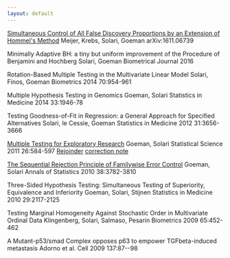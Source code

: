 ```yaml
---
layout: default
---
```


[Simultaneous Control of All False Discovery Proportions by an Extension of Hommel's Method](https://arxiv.org/abs/1611.06739)
Meijer, Krebs, Solari, Goeman
arXiv:1611.06739


Minimally Adaptive BH: a tiny but uniform improvement of the Procedure of Benjamini and Hochberg
Solari, Goeman
Biometrical Journal 2016


Rotation-Based Multiple Testing in the Multivariate Linear Model
Solari, Finos, Goeman
Biometrics 2014 70:954-961 

Multiple Hypothesis Testing in Genomics
Goeman, Solari
Statistics in Medicine 2014 33:1946-78 

Testing Goodness-of-Fit in Regression: a General Approach for Specified Alternatives
Solari, le Cessie, Goeman
Statistics in Medicine 2012 31:3656-3666 

[Multiple Testing for Exploratory Research](http://projecteuclid.org/download/pdfview_1/euclid.ss/1330437937)
Goeman, Solari
Statistical Science 2011 26:584-597
[Rejoinder](http://projecteuclid.org/download/pdfview_1/euclid.ss/1330437941)
[correction note](http://projecteuclid.org/download/pdfview_1/euclid.ss/1377696946)

[The Sequential Rejection Principle of Familywise Error Control](https://arxiv.org/pdf/1211.3313v1.pdf)
Goeman, Solari
Annals of Statistics 2010 38:3782-3810

Three-Sided Hypothesis Testing: Simultaneous Testing of Superiority, Equivalence and Inferiority 
Goeman, Solari, Stijnen
Statistics in Medicine 2010 29:2117-2125 

Testing Marginal Homogeneity Against Stochastic Order in Multivariate Ordinal Data
Klingenberg, Solari, Salmaso, Pesarin
Biometrics 2009 65:452-462 

A Mutant-p53/smad Complex opposes p63 to empower TGFbeta-induced metastasis
Adorno et al.
Cell 2009 137:87--98 


